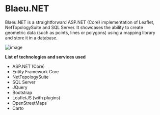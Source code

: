 # Blaeu.NET

Blaeu.NET is a straightforward ASP.NET (Core) implementation of Leaflet, NetTopologySuite and SQL Server. It showcases the ability to create geometric data (such as points, lines or polygons) using a mapping library and store it in a database.

![image](https://user-images.githubusercontent.com/50868613/155357991-b80e7f3e-173c-4681-810b-be2886464021.png)

<b>List of technologies and services used</b>
- ASP.NET (Core)
- Entity Framework Core
- NetTopologySuite
- SQL Server
- JQuery
- Bootstrap
- LeafletJS (with plugins)
- OpenStreetMaps
- Carto
